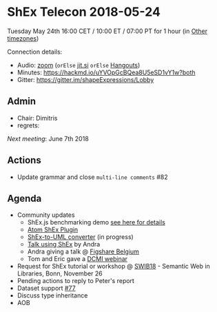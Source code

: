 # ShEx Telecon 2018-05-24

Tuesday May 24th 16:00 CET / 10:00 ET / 07:00 PT for 1 hour (in [Other timezones](https://www.timeanddate.com/worldclock/fixedtime.html?msg=ShEx+CG&iso=20180524T16&p1=195&ah=1))

Connection details:

* Audio: [zoom](https://zoom.us/j/441496948) (`orElse` [jit.si](https://meet.jit.si/ShEx) `orElse` [Hangouts](http://tinyurl.com/ShEx-hangouts))
* Minutes: https://hackmd.io/uYVOpGcBQea8U5eSD1vY1w?both
* Gitter: https://gitter.im/shapeExpressions/Lobby

## Admin

 * Chair: Dimitris
 * regrets: 

*Next meeting*: June 7th 2018

## Actions
 * Update grammar and close `multi-line comments` #82

## Agenda
 * Community updates 
   * ShEx.js benchmarking demo [see here for details](https://gitter.im/shapeExpressions/Lobby?at=5afb02455a1d895fae40700a)
   * [Atom ShEx Plugin](https://github.com/labra/language-shexc)
   * [ShEx-to-UML converter](http://rdfshape.weso.es/schemaInfo?schemaURL=https%3A%2F%2Fraw.githubusercontent.com%2FSuLab%2FGenewiki-ShEx%2Fmaster%2Fproteins%2FWikidata-human-proteins.shex&schemaFormat=ShExC&schemaEngine=ShEx) (in progress)
   * [Talk using ShEx](https://figshare.com/articles/Introducing_federated_queries_with_Wikidata/6287144) by Andra
   * Andra giving a talk @ [Figshare Belgium](https://figshare.com/articles/Introducing_federated_queries_with_Wikidata/6287144)
   * Tom and Eric gave a [DCMI webinar](https://github.com/shexSpec/talks/blob/gh-pages/2018/04-10-kimworkshop-tombaker/ShEx.pdf)
 * Request for ShEx tutorial or workshop @ [SWIB18](http://swib.org/swib18/) - Semantic Web in Libraries, Bonn, November 26
 * Pending actions to reply to Peter's report
 * Dataset support [#77](https://github.com/shexSpec/shex/issues/77)
 * Discuss type inheritance
 * AOB 
